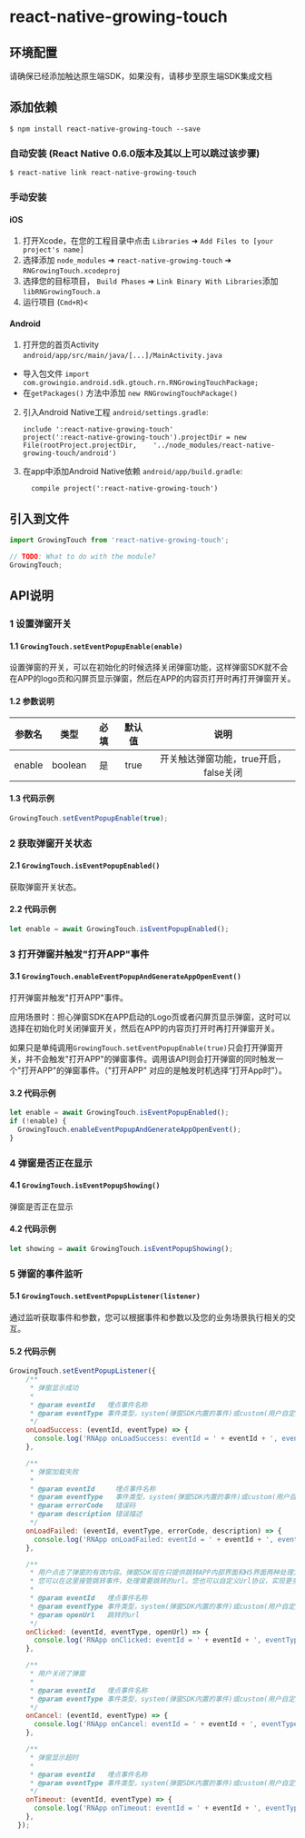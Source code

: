 
# react-native-growing-touch
## 环境配置
请确保已经添加触达原生端SDK，如果没有，请移步至原生端SDK集成文档

## 添加依赖

`$ npm install react-native-growing-touch --save`

### 自动安装 (React Native 0.6.0版本及其以上可以跳过该步骤)

`$ react-native link react-native-growing-touch`

### 手动安装


#### iOS

1. 打开Xcode，在您的工程目录中点击 `Libraries` ➜ `Add Files to [your project's name]`
2. 选择添加 `node_modules` ➜ `react-native-growing-touch` ➜ `RNGrowingTouch.xcodeproj`
3. 选择您的目标项目， `Build Phases` ➜ `Link Binary With Libraries`添加 `libRNGrowingTouch.a` 
4. 运行项目 (`Cmd+R`)<

#### Android

1. 打开您的首页Activity `android/app/src/main/java/[...]/MainActivity.java`
  - 导入包文件 `import com.growingio.android.sdk.gtouch.rn.RNGrowingTouchPackage;`
  - 在`getPackages()` 方法中添加 `new RNGrowingTouchPackage()` 
2. 引入Android Native工程 `android/settings.gradle`:
  	```
  	include ':react-native-growing-touch'
  	project(':react-native-growing-touch').projectDir = new File(rootProject.projectDir, 	'../node_modules/react-native-growing-touch/android')
  	```
3. 在app中添加Android Native依赖 `android/app/build.gradle`:
  	```
      compile project(':react-native-growing-touch')
  	```
## 引入到文件
```javascript
import GrowingTouch from 'react-native-growing-touch';

// TODO: What to do with the module?
GrowingTouch;
```

## API说明

### 1 设置弹窗开关
#### 1.1 `GrowingTouch.setEventPopupEnable(enable)`
设置弹窗的开关，可以在初始化的时候选择关闭弹窗功能，这样弹窗SDK就不会在APP的logo页和闪屏页显示弹窗，然后在APP的内容页打开时再打开弹窗开关。
#### 1.2 参数说明
参数名|类型|必填|默认值|说明
:---:|:---:|:---:|:---:|:---:
enable|boolean|是|true|开关触达弹窗功能，true开启，false关闭
#### 1.3 代码示例
```javascript
GrowingTouch.setEventPopupEnable(true);
```

### 2 获取弹窗开关状态
#### 2.1 `GrowingTouch.isEventPopupEnabled()`
获取弹窗开关状态。
#### 2.2 代码示例
```javascript
let enable = await GrowingTouch.isEventPopupEnabled();
```

### 3 打开弹窗并触发"打开APP"事件
#### 3.1 `GrowingTouch.enableEventPopupAndGenerateAppOpenEvent()`
打开弹窗并触发"打开APP"事件。

应用场景时：担心弹窗SDK在APP启动的Logo页或者闪屏页显示弹窗，这时可以选择在初始化时关闭弹窗开关，然后在APP的内容页打开时再打开弹窗开关。

如果只是单纯调用`GrowingTouch.setEventPopupEnable(true)`只会打开弹窗开关，并不会触发"打开APP"的弹窗事件。调用该API则会打开弹窗的同时触发一个"打开APP"的弹窗事件。（"打开APP" 对应的是触发时机选择“打开App时”）。
#### 3.2 代码示例
```javascript
let enable = await GrowingTouch.isEventPopupEnabled();
if (!enable) {
  GrowingTouch.enableEventPopupAndGenerateAppOpenEvent();
}
```

### 4 弹窗是否正在显示
#### 4.1 `GrowingTouch.isEventPopupShowing()`
弹窗是否正在显示
#### 4.2 代码示例
```javascript
let showing = await GrowingTouch.isEventPopupShowing();
```

### 5 弹窗的事件监听
#### 5.1 `GrowingTouch.setEventPopupListener(listener)`
通过监听获取事件和参数，您可以根据事件和参数以及您的业务场景执行相关的交互。
#### 5.2 代码示例
```javascript
GrowingTouch.setEventPopupListener({
    /**
     * 弹窗显示成功
     *
     * @param eventId   埋点事件名称
     * @param eventType 事件类型，system(弹窗SDK内置的事件)或custom(用户自定义的埋点事件)
     */
    onLoadSuccess: (eventId, eventType) => {
      console.log('RNApp onLoadSuccess: eventId = ' + eventId + ', eventType = ' + eventType);
    },

    /**
     * 弹窗加载失败
     *
     * @param eventId     埋点事件名称
     * @param eventType   事件类型，system(弹窗SDK内置的事件)或custom(用户自定义的埋点事件)
     * @param errorCode   错误码
     * @param description 错误描述
     */
    onLoadFailed: (eventId, eventType, errorCode, description) => {
      console.log('RNApp onLoadFailed: eventId = ' + eventId + ', eventType = ' + eventType + ', errorCode = ' + errorCode + ', description = ' + description);
    },

    /**
     * 用户点击了弹窗的有效内容。弹窗SDK现在只提供跳转APP内部界面和H5界面两种处理方式。
     * 您可以在这里接管跳转事件，处理需要跳转的url。您也可以自定义Url协议，实现更多业务和交互功能。
     *
     * @param eventId   埋点事件名称
     * @param eventType 事件类型，system(弹窗SDK内置的事件)或custom(用户自定义的埋点事件)
     * @param openUrl   跳转的url
     */
    onClicked: (eventId, eventType, openUrl) => {
      console.log('RNApp onClicked: eventId = ' + eventId + ', eventType = ' + eventType + ', openUrl = ' + openUrl);
    },

    /**
     * 用户关闭了弹窗
     *
     * @param eventId   埋点事件名称
     * @param eventType 事件类型，system(弹窗SDK内置的事件)或custom(用户自定义的埋点事件)
     */
    onCancel: (eventId, eventType) => {
      console.log('RNApp onCancel: eventId = ' + eventId + ', eventType = ' + eventType);
    },

    /**
     * 弹窗显示超时
     *
     * @param eventId   埋点事件名称
     * @param eventType 事件类型，system(弹窗SDK内置的事件)或custom(用户自定义的埋点事件)
     */
    onTimeout: (eventId, eventType) => {
      console.log('RNApp onTimeout: eventId = ' + eventId + ', eventType = ' + eventType);
    },
  });
```


